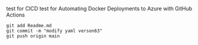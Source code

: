 test for CICD
test for Automating Docker Deployments to Azure with GitHub Actions

```
git add Readme.md
git commit -m "modify yaml verson63"
git push origin main
```